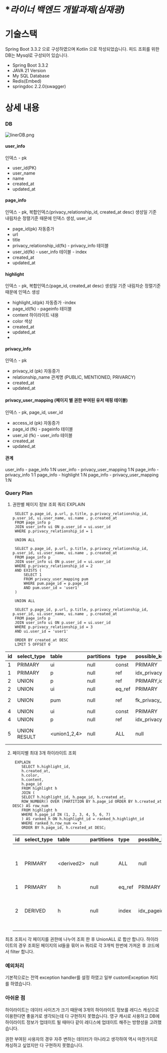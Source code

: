 # **라이너 백엔드 개발과제(심재광)*

# 기술스택

Spring Boot 3.3.2 으로 구성하였으며 Kotlin 으로 작성되었습니다.
피드 조회를 위한 DB는 Mysql로 구성되어 있습니다.

- Spring Boot 3.3.2
- JAVA 21 Version
- My SQL Database
- Redis(Embed)
- springdoc 2.2.0(swagger)


# 상세 내용
### DB
![linerDB.png](linerDB.png)
#### user_info
인덱스 - pk
- user_id(PK) 
- user_name
- name
- created_at
- updated_at

#### page_info
인덱스 - pk, 복합인덱스(privacy_relationship_id, created_at desc)
생성일 기준 내림차순 정렬기준 때문에 인덱스 생성, user_id
- page_id(pk) 자동증가 
- url
- title
- privacy_relationship_id(fk) - privacy_info 테이블
- user_id(fk) - user_info 테이블 - index
- created_at
- updated_at

#### highlight
인덱스 - pk, 복합인덱스(page_id, created_at desc)
생성일 기준 내림차순 정렬기준 때문에 인덱스 생성
- highlight_id(pk) 자동증가 -index
- page_id(fk) - pageinfo 테이블
- content 하이라이트 내용
- color 색상
- created_at
- updated_at
- 
#### privacy_info
인덱스 - pk
- privacy_id (pk) 자동증가
- relationship_name 관계명 (PUBLIC, MENTIONED, PRIVARCY)
- created_at
- updated_at
 
#### privacy_user_mapping (페이지 별 권한 부여된 유저 매핑 테이블)
인덱스 - pk, page_id, user_id
- access_id (pk) 자동증가
- page_id (fk) - pageinfo 테이블
- user_id (fk) - user_info 테이블
- created_at
- updated_at

#### 관계
user_info - page_info 1:N
user_info - privacy_user_mapping 1:N
page_info - privacy_info 1:1
page_info - highlight 1:N
page_info - privacy_user_mapping 1:N

### Query Plan
1. 권한별 페이지 정보 조회 쿼리
   EXPLAIN

        SELECT p.page_id, p.url, p.title, p.privacy_relationship_id, p.user_id, ui.user_name, ui.name , p.created_at
        FROM page_info p
        JOIN user_info ui ON p.user_id = ui.user_id
        WHERE p.privacy_relationship_id = 1

        UNION ALL
        
        SELECT p.page_id, p.url, p.title, p.privacy_relationship_id, p.user_id, ui.user_name, ui.name , p.created_at
        FROM page_info p
        JOIN user_info ui ON p.user_id = ui.user_id
        WHERE p.privacy_relationship_id = 2
        AND EXISTS (
            SELECT 1
            FROM privacy_user_mapping pum
            WHERE pum.page_id = p.page_id
            AND pum.user_id = 'user1'
        )
        
        UNION ALL
        
        SELECT p.page_id, p.url, p.title, p.privacy_relationship_id, p.user_id, ui.user_name, ui.name , p.created_at
        FROM page_info p
        JOIN user_info ui ON p.user_id = ui.user_id
        WHERE p.privacy_relationship_id = 3
        AND ui.user_id = 'user1'
        
        ORDER BY created_at DESC
        LIMIT 5 OFFSET 0
| id | select\_type | table | partitions | type | possible\_keys | key | key\_len | ref | rows | filtered | Extra |
| :--- | :--- | :--- | :--- | :--- | :--- | :--- | :--- | :--- | :--- | :--- | :--- |
| 1 | PRIMARY | ui | null | const | PRIMARY | PRIMARY | 1022 | const | 1 | 100 | null |
| 1 | PRIMARY | p | null | ref | idx\_privacy\_relationship\_created\_at,fk\_page\_user | fk\_page\_user | 1023 | const | 3 | 57.14 | Using where |
| 2 | UNION | p | null | ref | PRIMARY,idx\_privacy\_relationship\_created\_at,fk\_page\_user | idx\_privacy\_relationship\_created\_at | 9 | const | 2 | 100 | Using where |
| 2 | UNION | ui | null | eq\_ref | PRIMARY | PRIMARY | 1022 | feed.p.user\_id | 1 | 100 | null |
| 2 | UNION | pum | null | ref | fk\_privacy\_mapping\_page,fk\_privacy\_mapping\_user | fk\_privacy\_mapping\_page | 9 | feed.p.page\_id | 1 | 60 | Using where; FirstMatch\(ui\) |
| 4 | UNION | ui | null | const | PRIMARY | PRIMARY | 1022 | const | 1 | 100 | null |
| 4 | UNION | p | null | ref | idx\_privacy\_relationship\_created\_at,fk\_page\_user | idx\_privacy\_relationship\_created\_at | 9 | const | 1 | 42.86 | Using where |
| 5 | UNION RESULT | &lt;union1,2,4&gt; | null | ALL | null | null | null | null | null | null | Using temporary; Using filesort |

2. 페이지별 최대 3개 하이라이트 조회

        EXPLAIN
           SELECT h.highlight_id,
           h.created_at,
           h.color,
           h.content,
           h.page_id
           FROM highlight h
           JOIN (
           SELECT h.highlight_id, h.page_id, h.created_at,
           ROW_NUMBER() OVER (PARTITION BY h.page_id ORDER BY h.created_at DESC) AS row_num
           FROM highlight h
           WHERE h.page_id IN (1, 2, 3, 4, 5, 6, 7)
           ) AS ranked_h ON h.highlight_id = ranked_h.highlight_id
           WHERE ranked_h.row_num <= 3
           ORDER BY h.page_id, h.created_at DESC;

   | id | select\_type | table | partitions | type | possible\_keys | key | key\_len | ref | rows | filtered | Extra |
   | :--- | :--- | :--- | :--- | :--- | :--- | :--- | :--- | :--- | :--- | :--- | :--- |
   | 1 | PRIMARY | &lt;derived2&gt; | null | ALL | null | null | null | null | 25 | 33.33 | Using where; Using temporary; Using filesort |
   | 1 | PRIMARY | h | null | eq\_ref | PRIMARY | PRIMARY | 8 | ranked\_h.highlight\_id | 1 | 100 | null |
   | 2 | DERIVED | h | null | index | idx\_pageid\_createdat\_desc | idx\_pageid\_createdat\_desc | 14 | null | 25 | 100 | Using where; Using index; Using filesort |

최초 조회시 각 페이지를 권한에 나누어 조회 한 후 UnionALL 로 합산 합니다.
하이라이트의 경우 조회된 페이지의 id들을 묶어 in 쿼리로 각 3개씩 한번에 가져온 후 코드에서 filter 합니다.


### 예외처리

기본적으로는 전역 exception handler를 설정 하였고 
일부 customException 처리를 하였습니다.

### 아쉬운 점
하이라이트는 데이터 사이즈가 크기 때문에 3개의 하이라이트 정보를 레디스 캐싱으로 이용한다면 좋을거로 생각되는데 
다 구현하지 못했습니다. 영구 캐시로 사용하고 DB에 하이라이트 정보가 업데이트 될 때마다 같이 레디스에 업데이트 해주는 방향성을 고려했습니다.

권한 부여된 사용자의 경우 자주 변하는 데이터가 아니라고 생각하여 역시 마찬가지로 캐싱하고 싶었지만 다 구현하지 못했습니다.



